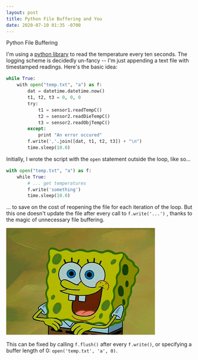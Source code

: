 ```yaml
---
layout: post
title: Python File Buffering and You
date: 2020-07-10 01:35 -0700
---
```


Python File Buffering

I'm using a [python library](https://github.com/tdack/MAX6675) to read the temperature every ten seconds. The logging scheme is decidedly un-fancy -- I'm just appending a text file with timestamped readings. Here's the basic idea:

```python
while True:    
    with open("temp.txt", "a") as f:        
        dat = datetime.datetime.now()        
        t1, t2, t3 = 0, 0, 0        
        try:            
            t1 = sensor1.readTempC()            
            t2 = sensor2.readDieTempC()            
            t3 = sensor2.readObjTempC()        
        except:            
            print "An error occured"        
        f.write(','.join([dat, t1, t2, t3]) + "\n") 
        time.sleep(10.0)
```

Initially, I wrote the script with the `open` statement outside the loop, like so...

```python
with open("temp.txt", "a") as f:    
    while True:        
        # ... get temperatures        
        f.write('something')
        time.sleep(10.0)
```

... to save on the cost of reopening the file for each iteration of the loop. But this one doesn't update the file after every call to `f.write('...')` , thanks to the magic of unnecessary file buffering. 

![ ](../assets/file-buffering.gif)

This can be fixed by calling `f.flush()` after every `f.write()`, or specifying a buffer length of 0: `open('temp.txt', 'a', 0)`.
